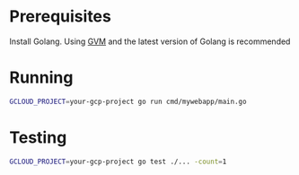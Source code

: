 # Prerequisites

Install Golang. Using [GVM](https://github.com/moovweb/gvm) and the latest version of Golang is recommended

# Running

```bash
GCLOUD_PROJECT=your-gcp-project go run cmd/mywebapp/main.go
```

# Testing

```bash
GCLOUD_PROJECT=your-gcp-project go test ./... -count=1
```




